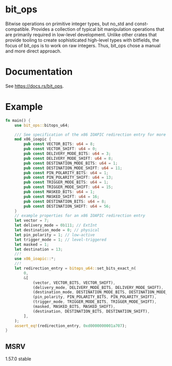 # bit_ops

Bitwise operations on primitive integer types, but no_std and const-compatible.
Provides a collection of typical bit manipulation operations that are primarily
required in low-level development. Unlike other crates that provide tooling to
create sophisticated high-level types with bitfields, the focus of bit_ops is
to work on raw integers. Thus, bit_ops chose a manual and more direct approach.

# Documentation

See <https://docs.rs/bit_ops>.

# Example

<!-- copied from lib.rs -->
```rust
fn main() {
    use bit_ops::bitops_u64;

    /// See specification of the x86 IOAPIC redirection entry for more details.
    mod x86_ioapic {
        pub const VECTOR_BITS: u64 = 8;
        pub const VECTOR_SHIFT: u64 = 0;
        pub const DELIVERY_MODE_BITS: u64 = 3;
        pub const DELIVERY_MODE_SHIFT: u64 = 8;
        pub const DESTINATION_MODE_BITS: u64 = 1;
        pub const DESTINATION_MODE_SHIFT: u64 = 11;
        pub const PIN_POLARITY_BITS: u64 = 1;
        pub const PIN_POLARITY_SHIFT: u64 = 13;
        pub const TRIGGER_MODE_BITS: u64 = 1;
        pub const TRIGGER_MODE_SHIFT: u64 = 15;
        pub const MASKED_BITS: u64 = 1;
        pub const MASKED_SHIFT: u64 = 16;
        pub const DESTINATION_BITS: u64 = 8;
        pub const DESTINATION_SHIFT: u64 = 56;
    }
    // example properties for an x86 IOAPIC redirection entry
    let vector = 7;
    let delivery_mode = 0b111; // ExtInt
    let destination_mode = 0; // physical
    let pin_polarity = 1; // low-active
    let trigger_mode = 1; // level-triggered
    let masked = 1;
    let destination = 13;
    //!
    use x86_ioapic::*;
    //!
    let redirection_entry = bitops_u64::set_bits_exact_n(
        0,
        &[
            (vector, VECTOR_BITS, VECTOR_SHIFT),
            (delivery_mode, DELIVERY_MODE_BITS, DELIVERY_MODE_SHIFT),
            (destination_mode, DESTINATION_MODE_BITS, DESTINATION_MODE_SHIFT),
            (pin_polarity, PIN_POLARITY_BITS, PIN_POLARITY_SHIFT),
            (trigger_mode, TRIGGER_MODE_BITS, TRIGGER_MODE_SHIFT),
            (masked, MASKED_BITS, MASKED_SHIFT),
            (destination, DESTINATION_BITS, DESTINATION_SHIFT),
        ],
    );
    assert_eq!(redirection_entry, 0xd0000000001a707);
}
```

## MSRV

1.57.0 stable
